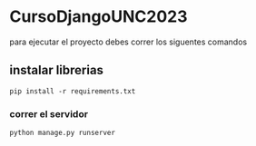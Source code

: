 # CursoDjangoUNC2023


para ejecutar el proyecto debes correr los siguentes comandos 

## instalar librerias
```
pip install -r requirements.txt
```

### correr el servidor 
```
python manage.py runserver
```